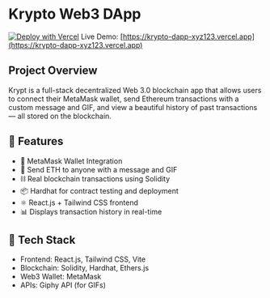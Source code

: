 # Krypto Web3 DApp

[![Deploy with Vercel](https://vercel.com/button)](https://krypto-dapp-xyz123.vercel.app)
Live Demo: [https://krypto-dapp-xyz123.vercel.app](https://krypto-dapp-xyz123.vercel.app)

## Project Overview
Krypt is a full-stack decentralized Web 3.0 blockchain app that allows users to connect their MetaMask wallet, send Ethereum transactions with a custom message and GIF, and view a beautiful history of past transactions — all stored on the blockchain.


## 🚀 Features

- 🔗 MetaMask Wallet Integration
- 💸 Send ETH to anyone with a message and GIF
- ⛓️ Real blockchain transactions using Solidity
- 📦 Hardhat for contract testing and deployment
- ⚛️ React.js + Tailwind CSS frontend
- 📊 Displays transaction history in real-time

## 🧱 Tech Stack

- Frontend: React.js, Tailwind CSS, Vite
- Blockchain: Solidity, Hardhat, Ethers.js
- Web3 Wallet: MetaMask
- APIs: Giphy API (for GIFs)



